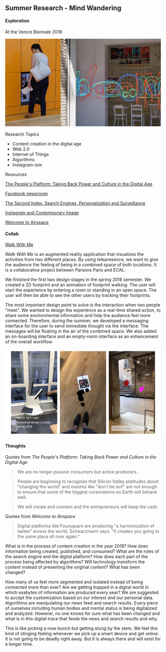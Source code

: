 ## Summer Research - Mind Wandering
#### Exploration
At the Venice Biennale 2018

![alt text](Assets/biennale.png "Biennale 2018")

Research Topics
* Content creation in the digital age
* Web 2.0
* Internet of Things
* Algorithms
* Instagram-ism

Resources

[The People's Platform: Taking Back Power and Culture in the Digital Age](https://www.amazon.com/Peoples-Platform-Taking-Culture-Digital/dp/0805093567)

[Facebook newsroom](https://newsroom.fb.com/news/2018/01/news-feed-fyi-bringing-people-closer-together/)

[The Second Index. Search Engines, Personalization and Surveillance](http://future-nonstop.org/c/609e8e4fa58aa59f8310958c4d2e4e37)

[Instagram and Contemporary Image](http://manovich.net/content/04-projects/148-instagram-and-contemporary-image/instagram_book_manovich.pdf)

[Welcome to Airspace](https://www.theverge.com/2016/8/3/12325104/airbnb-aesthetic-global-minimalism-startup-gentrification)

#### Collab 
[Walk With Me](https://github.com/nathanvogel/walk-with-me)

*Walk With Me* is an augmented reality application that visualizes the activities from two different places. By using telepresence, we want to give the audience the feeling of being in a combined space of both locations. It is a collaborative project between Parsons Paris and ECAL. 

We finished the first two design stages in the spring 2018 semester. We created a 2D footprint and an animation of footprint walking. The user will start the experience by entering a room or standing in an open space. The user will then be able to see the other users by tracking their footprints. 

The most important design point to solve is the interaction when two people "meet". We wanted to design the experience as a real-time shared action, to share some environmental information and help the audience feel more connected. Therefore, during the summer, we developed a messaging interface for the user to send immediate thought via the interface. The messages will be floating in the air of the combined space. We also added an on-boarding interface and an empty-room interface as an enhancement of the overall workflow. 

![alt text](Assets/walkwithme.png "Walk With Me")
#### Thoughts

Quotes from *The People's Platform: Taking Back Power and Culture in the Digital Age*

> We are no longer passive consumers but active producers.

> People are beginning to recognize that Silicon Valley platitudes about "changing the world" and maxims like "don't be evil" are not enough to ensure that some of the biggest corporations on Earth will behave well.

> We will create and connect and the entrepreneurs will keep the cash.

Quotes from *Welcome to Airspace*

> Digital platforms like Foursquare are producing "a harmonization of tastes" across the world, Schwarzmann says. "It creates you going to the same place all over again."

What is in the process of content creation in the year 2018?  How does information being created, published, and consumed? What are the roles of the search engine and the digital platform? How does each part of the process being affected by algorithms? Will technology transform the content instead of presenting the original content? What has been changed?

How many of us feel more segmented and isolated instead of being connected more than ever? Are we getting trapped in a digital world in which exabytes of information are produced every year? We are suggested to accept the customization based on our interest and our personal data. Algorithms are manipulating our news feed and search results. Every piece of ourselves including human bodies and mental status is being digitalized and analyzed. However, no one knows for sure what has been changed and what is in this digital trace that feeds the news and search results and why.

This is like picking a rose bunch but getting stung by the stem. We feel this kind of stinging feeling whenever we pick up a smart device and get online. It is not going to be deadly right away. But it is always there and will exist for a longer time. 

